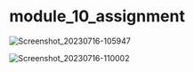 # module_10_assignment

![Screenshot_20230716-105947](https://github.com/hredhayxz/Ostad-Flutter-App-Development-All/assets/60058949/147d8da2-345d-48fc-ba97-9ff578203ca9)

![Screenshot_20230716-110002](https://github.com/hredhayxz/Ostad-Flutter-App-Development-All/assets/60058949/7b8fab92-b692-45de-b1d8-7182e9be39df)
